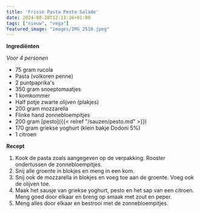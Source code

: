 ```yaml
---
title: 'Frisse Pasta Pesto Salade'
date: 2024-08-28T12:13:16+01:00
tags: ["nieuw", "vega"]
featured_image: "images/IMG_2510.jpeg"
---
```


**Ingrediënten**

*Voor 4 personen*
- 75 gram rucola
- Pasta (volkoren penne)
- 2 puntpaprika's
- 350 gram snoeptomaatjes
- 1 komkommer 
- Half potje zwarte olijven (plakjes)
- 200 gram mozzarella 
- Flinke hand zonnebloempitjes
- 200 gram [pesto]({{< relref "/sauzen/pesto.md" >}})
- 170 gram griekse yoghurt (klein bakje Dodoni 5%)
- 1 citroen

**Recept**
1. Kook de pasta zoals aangegeven op de verpakking. Rooster ondertussen de zonnebloempitjes.
2. Snij alle groente in blokjes en meng in een kom. 
3. Snij ook de mozzarella in blokjes en voeg toe aan de groente. Voeg ook de olijven toe.
3. Maak het sausje van griekse yoghurt, pesto en het sap van een citroen. Meng goed door elkaar en breng op smaak met zout en peper.
4. Meng alles door elkaar en bestrooi met de zonnebloempitjes.
